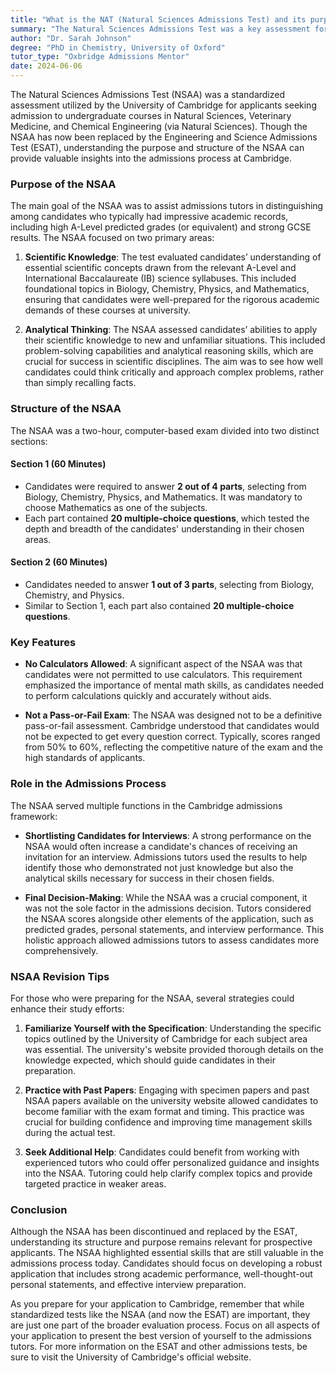 ```yaml
---
title: "What is the NAT (Natural Sciences Admissions Test) and its purpose?"
summary: "The Natural Sciences Admissions Test was a key assessment for Cambridge applicants in Natural Sciences, aiding in candidate selection before being replaced."
author: "Dr. Sarah Johnson"
degree: "PhD in Chemistry, University of Oxford"
tutor_type: "Oxbridge Admissions Mentor"
date: 2024-06-06
---
```


The Natural Sciences Admissions Test (NSAA) was a standardized assessment utilized by the University of Cambridge for applicants seeking admission to undergraduate courses in Natural Sciences, Veterinary Medicine, and Chemical Engineering (via Natural Sciences). Though the NSAA has now been replaced by the Engineering and Science Admissions Test (ESAT), understanding the purpose and structure of the NSAA can provide valuable insights into the admissions process at Cambridge.

### Purpose of the NSAA

The main goal of the NSAA was to assist admissions tutors in distinguishing among candidates who typically had impressive academic records, including high A-Level predicted grades (or equivalent) and strong GCSE results. The NSAA focused on two primary areas:

1. **Scientific Knowledge**: The test evaluated candidates’ understanding of essential scientific concepts drawn from the relevant A-Level and International Baccalaureate (IB) science syllabuses. This included foundational topics in Biology, Chemistry, Physics, and Mathematics, ensuring that candidates were well-prepared for the rigorous academic demands of these courses at university.

2. **Analytical Thinking**: The NSAA assessed candidates’ abilities to apply their scientific knowledge to new and unfamiliar situations. This included problem-solving capabilities and analytical reasoning skills, which are crucial for success in scientific disciplines. The aim was to see how well candidates could think critically and approach complex problems, rather than simply recalling facts.

### Structure of the NSAA

The NSAA was a two-hour, computer-based exam divided into two distinct sections:

#### Section 1 (60 Minutes)

- Candidates were required to answer **2 out of 4 parts**, selecting from Biology, Chemistry, Physics, and Mathematics. It was mandatory to choose Mathematics as one of the subjects.
- Each part contained **20 multiple-choice questions**, which tested the depth and breadth of the candidates' understanding in their chosen areas.

#### Section 2 (60 Minutes)

- Candidates needed to answer **1 out of 3 parts**, selecting from Biology, Chemistry, and Physics.
- Similar to Section 1, each part also contained **20 multiple-choice questions**.

### Key Features

- **No Calculators Allowed**: A significant aspect of the NSAA was that candidates were not permitted to use calculators. This requirement emphasized the importance of mental math skills, as candidates needed to perform calculations quickly and accurately without aids.
  
- **Not a Pass-or-Fail Exam**: The NSAA was designed not to be a definitive pass-or-fail assessment. Cambridge understood that candidates would not be expected to get every question correct. Typically, scores ranged from 50% to 60%, reflecting the competitive nature of the exam and the high standards of applicants.

### Role in the Admissions Process

The NSAA served multiple functions in the Cambridge admissions framework:

- **Shortlisting Candidates for Interviews**: A strong performance on the NSAA would often increase a candidate's chances of receiving an invitation for an interview. Admissions tutors used the results to help identify those who demonstrated not just knowledge but also the analytical skills necessary for success in their chosen fields.

- **Final Decision-Making**: While the NSAA was a crucial component, it was not the sole factor in the admissions decision. Tutors considered the NSAA scores alongside other elements of the application, such as predicted grades, personal statements, and interview performance. This holistic approach allowed admissions tutors to assess candidates more comprehensively.

### NSAA Revision Tips

For those who were preparing for the NSAA, several strategies could enhance their study efforts:

1. **Familiarize Yourself with the Specification**: Understanding the specific topics outlined by the University of Cambridge for each subject area was essential. The university's website provided thorough details on the knowledge expected, which should guide candidates in their preparation.

2. **Practice with Past Papers**: Engaging with specimen papers and past NSAA papers available on the university website allowed candidates to become familiar with the exam format and timing. This practice was crucial for building confidence and improving time management skills during the actual test.

3. **Seek Additional Help**: Candidates could benefit from working with experienced tutors who could offer personalized guidance and insights into the NSAA. Tutoring could help clarify complex topics and provide targeted practice in weaker areas.

### Conclusion

Although the NSAA has been discontinued and replaced by the ESAT, understanding its structure and purpose remains relevant for prospective applicants. The NSAA highlighted essential skills that are still valuable in the admissions process today. Candidates should focus on developing a robust application that includes strong academic performance, well-thought-out personal statements, and effective interview preparation. 

As you prepare for your application to Cambridge, remember that while standardized tests like the NSAA (and now the ESAT) are important, they are just one part of the broader evaluation process. Focus on all aspects of your application to present the best version of yourself to the admissions tutors. For more information on the ESAT and other admissions tests, be sure to visit the University of Cambridge's official website.
    